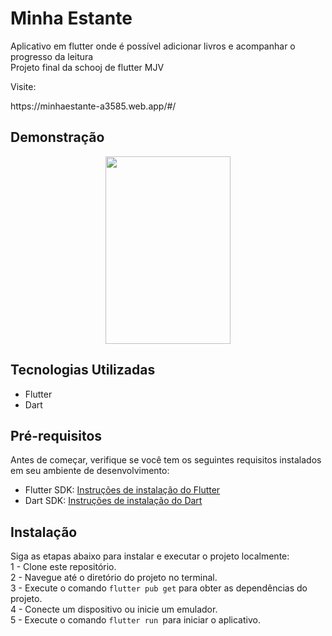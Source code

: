 # Minha Estante

Aplicativo em flutter onde é possível adicionar livros e acompanhar o progresso da leitura <br>
Projeto final da schooj de flutter MJV
<p class="bold"> Visite:</p>
https://minhaestante-a3585.web.app/#/

## Demonstração
 <div align="center">  
    <img src="https://github.com/Rosines-Almeida/minha_estante/assets/39601714/4c56f57c-0b1f-4a95-b784-9f6c2c689b69" width="200" height ="300" />
 </div> 

## Tecnologias Utilizadas

- Flutter
- Dart

## Pré-requisitos

Antes de começar, verifique se você tem os seguintes requisitos instalados em seu ambiente de desenvolvimento:

- Flutter SDK: [Instruções de instalação do Flutter](https://flutter.dev/docs/get-started/install)
- Dart SDK: [Instruções de instalação do Dart](https://dart.dev/get-dart)

## Instalação

Siga as etapas abaixo para instalar e executar o projeto localmente:<br>
1 - Clone este repositório. <br>
2 - Navegue até o diretório do projeto no terminal.<br>
3 - Execute o comando ``flutter pub get``  para obter as dependências do projeto.<br>
4 - Conecte um dispositivo ou inicie um emulador.<br>
5 - Execute o comando ``flutter run ``para iniciar o aplicativo.<br>

 
